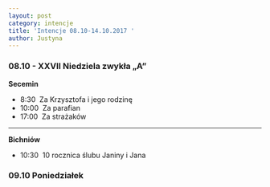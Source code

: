 ```yaml
---
layout: post
category: intencje
title: 'Intencje 08.10-14.10.2017 '
author: Justyna
---
```


<h3>08.10 - XXVII Niedziela zwykła „A” </h3>
<b> Secemin </b>
<ul>
 <li>8:30 &nbsp;Za Krzysztofa i jego rodzinę </li>
 <li>10:00 &nbsp;Za parafian</li>
 <li>17:00 &nbsp;Za strażaków</li>
 </ul>
<hr>
<b> Bichniów </b>
<ul>
 <li>10:30 &nbsp;10 rocznica ślubu Janiny i Jana </li>
 </ul>
 
 <h3>09.10 Poniedziałek </h3>

 
